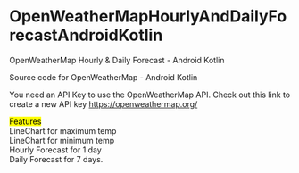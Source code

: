 # OpenWeatherMapHourlyAndDailyForecastAndroidKotlin
 OpenWeatherMap Hourly &amp; Daily Forecast - Android Kotlin
 
 Source code for OpenWeatherMap - Android Kotlin
 
 You need an API Key to use the OpenWeatherMap API.
 Check out this link to create a new API key https://openweathermap.org/
 
<mark>Features</mark> <br /> LineChart for maximum temp <br /> LineChart for minimum temp <br /> Hourly Forecast for 1 day <br /> Daily Forecast for 7 days.
